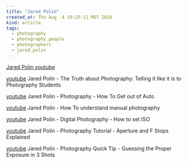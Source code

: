 ```yaml
---
title: "Jared Polin"
created_at: Thu Aug  4 19:25:11 MDT 2016
kind: article
tags:
  - photography
  - photography_people
  - photographers
  - jared_polin
---
```



<a href="https://www.youtube.com/user/JaredPolin/featured" target="_blank">Jared Polin youtube</a>


<a href="https://www.youtube.com/watch?v=WP92d8sCBno" target="_blank">youtube</a>
Jared Polin - The Truth about Photography: Telling it like it is to Photography Students


<a href="https://www.youtube.com/watch?v=YHjJIxGU4PQ" target="_blank">youtube</a>
Jared Polin - Photography - How To Get out of Auto

<a href="https://www.youtube.com/watch?v=Ieup6_iNRgU" target="_blank">youtube</a>
Jared Polin - How To understand manual photography

<a href="https://www.youtube.com/watch?v=86-ihXJpxUE" target="_blank">youtube</a>
Jared Polin - Digital Photography - How to set ISO

<a href="https://www.youtube.com/watch?v=0yoz5tW3WPc" target="_blank">youtube</a>
Jared Polin - Photography Tutorial - Aperture and F Stops Explained

<a href="https://www.youtube.com/watch?v=vDI8bdMHYl0" target="_blank">youtube</a>
Jared Polin - Photography Quick Tip - Guessing the Proper Exposure in 3 Shots



<!--
html boilerplate
<a href="" target="_blank"></a>
<a name=""></a>
<img src="" width="400px">
<ul>
  <li></li>
</ul>
<pre>
</pre>
<pre><code>
</code></pre>
-->
